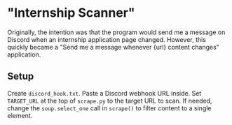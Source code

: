 # "Internship Scanner"
Originally, the intention was that the program would send me a message on Discord
when an internship application page changed. However, this quickly became a "Send me
a message whenever {url} content changes" application.

## Setup
Create `discord_hook.txt`. Paste a Discord webhook URL inside.
Set `TARGET_URL` at the top of `scrape.py` to the target URL to scan.
If needed, change the `soup.select_one` call in `scrape()` to filter content to a single element.
